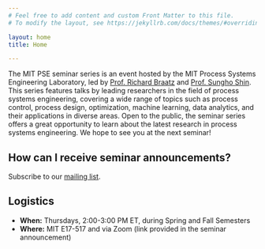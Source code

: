```yaml
---
# Feel free to add content and custom Front Matter to this file.
# To modify the layout, see https://jekyllrb.com/docs/themes/#overriding-theme-defaults

layout: home
title: Home

---
```

The MIT PSE seminar series is an event hosted by the MIT Process Systems Engineering Laboratory, led by [Prof. Richard Braatz](https://web.mit.edu/braatzgroup/) and [Prof. Sungho Shin](https://shin.mit.edu). This series features talks by leading researchers in the field of process systems engineering, covering a wide range of topics such as process control, process design, optimization, machine learning, data analytics, and their applications in diverse areas. Open to the public, the seminar series offers a great opportunity to learn about the latest research in process systems engineering. We hope to see you at the next seminar!

## How can I receive seminar announcements?
Subscribe to our [mailing list](https://mailman.mit.edu/mailman/listinfo/pse-seminar).

## Logistics
- **When:** Thursdays, 2:00-3:00 PM ET, during Spring and Fall Semesters
- **Where:** MIT E17-517 and via Zoom (link provided in the seminar announcement)
